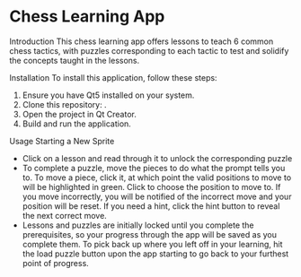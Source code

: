 # Chess Learning App
Introduction
This chess learning app offers lessons to teach 6 common chess tactics, with puzzles corresponding to each tactic to test and solidify the concepts taught in the lessons.

Installation
To install this application, follow these steps:
1.	Ensure you have Qt5 installed on your system.
2.	Clone this repository: .
3.	Open the project in Qt Creator.
4.	Build and run the application.

Usage
Starting a New Sprite
-	Click on a lesson and read through it to unlock the corresponding puzzle
- To complete a puzzle, move the pieces to do what the prompt tells you to. To move a piece, click it, at which point the valid positions to move to will be highlighted in green.
  Click to choose the position to move to. If you move incorrectly, you will be notified of the incorrect move and your position will be reset. If you need a hint, click the hint
  button to reveal the next correct move.
- Lessons and puzzles are initially locked until you complete the prerequisites, so your progress through the app will be saved as you complete them. To pick back up where you
  left off in your learning, hit the load puzzle button upon the app starting to go back to your furthest point of progress.
